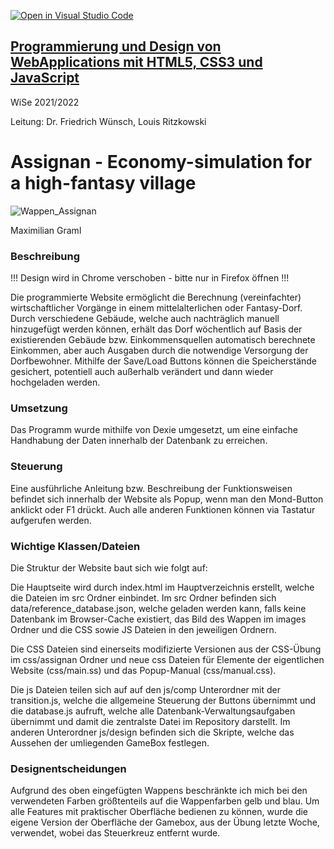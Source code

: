 [![Open in Visual Studio Code](https://classroom.github.com/assets/open-in-vscode-f059dc9a6f8d3a56e377f745f24479a46679e63a5d9fe6f495e02850cd0d8118.svg)](https://classroom.github.com/online_ide?assignment_repo_id=5848439&assignment_repo_type=AssignmentRepo)
## [Programmierung und Design von WebApplications mit HTML5, CSS3 und JavaScript](https://lsf.uni-regensburg.de/qisserver/rds?state=verpublish&status=init&vmfile=no&publishid=158883&moduleCall=webInfo&publishConfFile=webInfo&publishSubDir=veranstaltung) ##

WiSe 2021/2022

Leitung: Dr. Friedrich Wünsch, Louis Ritzkowski

# Assignan - Economy-simulation for a high-fantasy village #
![Wappen_Assignan](https://user-images.githubusercontent.com/78024843/135888069-ba547cb3-434b-4fe1-b509-3309e808759e.PNG)

Maximilian Graml

### Beschreibung ###
!!! Design wird in Chrome verschoben - bitte nur in Firefox öffnen !!!

Die programmierte Website ermöglicht die Berechnung (vereinfachter) wirtschaftlicher Vorgänge in einem mittelalterlichen oder Fantasy-Dorf. Durch verschiedene Gebäude, welche auch nachträglich manuell hinzugefügt werden können, erhält das Dorf wöchentlich auf Basis der existierenden Gebäude bzw. Einkommensquellen automatisch berechnete Einkommen, aber auch Ausgaben durch die notwendige Versorgung der Dorfbewohner. Mithilfe der Save/Load Buttons können die Speicherstände gesichert, potentiell auch außerhalb verändert und dann wieder hochgeladen werden.
### Umsetzung ###
Das Programm wurde mithilfe von Dexie umgesetzt, um eine einfache Handhabung der Daten innerhalb der Datenbank zu erreichen.
### Steuerung ###
Eine ausführliche Anleitung bzw. Beschreibung der Funktionsweisen befindet sich innerhalb der Website als Popup, wenn man den Mond-Button anklickt oder F1 drückt. Auch alle anderen Funktionen können via Tastatur aufgerufen werden.
### Wichtige Klassen/Dateien ###
Die Struktur der Website baut sich wie folgt auf:

Die Hauptseite wird durch index.html im Hauptverzeichnis erstellt, welche die Dateien im src Ordner einbindet. 
Im src Ordner befinden sich data/reference_database.json, welche geladen werden kann, falls keine Datenbank im Browser-Cache existiert, das Bild des Wappen im images Ordner und die CSS sowie JS Dateien in den jeweiligen Ordnern.

Die CSS Dateien sind einerseits modifizierte Versionen aus der CSS-Übung im css/assignan Ordner und neue css Dateien für Elemente der eigentlichen Website (css/main.ss) und das Popup-Manual (css/manual.css).

Die js Dateien teilen sich auf auf den js/comp Unterordner mit der transition.js, welche die allgemeine Steuerung der Buttons übernimmt und die database.js aufruft, welche alle Datenbank-Verwaltungsaufgaben übernimmt und damit die zentralste Datei im Repository darstellt. Im anderen Unterordner js/design befinden sich die Skripte, welche das Aussehen der umliegenden GameBox festlegen.
### Designentscheidungen ###
Aufgrund des oben eingefügten Wappens beschränkte ich mich bei den verwendeten Farben größtenteils auf die Wappenfarben gelb und blau. Um alle Features mit praktischer Oberfläche bedienen zu können, wurde die eigene Version der Oberfläche der Gamebox, aus der Übung letzte Woche, verwendet, wobei das Steuerkreuz entfernt wurde.